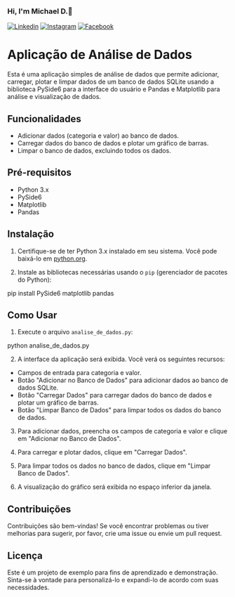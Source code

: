 ### Hi, I'm Michael D.🤙

[![Linkedin](https://img.shields.io/badge/LinkedIn-0077B5?style=for-the-badge&logo=linkedin&logoColor=white)](https://www.linkedin.com/in/michael-douglas-640a11180/)
[![Instagram](https://img.shields.io/badge/Instagram-E4405F?style=for-the-badge&logo=instagram&logoColor=white)](https://www.instagram.com/michael.douglaspdl/)
[![Facebook](https://img.shields.io/badge/Facebook-1877F2?style=for-the-badge&logo=facebook&logoColor=white)](https://web.facebook.com/MikeeD.Cloud9/)

# Aplicação de Análise de Dados

Esta é uma aplicação simples de análise de dados que permite adicionar, carregar, plotar e limpar dados de um banco de dados SQLite usando a biblioteca PySide6 para a interface do usuário e Pandas e Matplotlib para análise e visualização de dados.

## Funcionalidades

- Adicionar dados (categoria e valor) ao banco de dados.
- Carregar dados do banco de dados e plotar um gráfico de barras.
- Limpar o banco de dados, excluindo todos os dados.

## Pré-requisitos

- Python 3.x
- PySide6
- Matplotlib
- Pandas

## Instalação

1. Certifique-se de ter Python 3.x instalado em seu sistema. Você pode baixá-lo em [python.org](https://www.python.org/downloads/).

2. Instale as bibliotecas necessárias usando o `pip` (gerenciador de pacotes do Python):

pip install PySide6 matplotlib pandas


## Como Usar

1. Execute o arquivo `analise_de_dados.py`:

python analise_de_dados.py


2. A interface da aplicação será exibida. Você verá os seguintes recursos:

- Campos de entrada para categoria e valor.
- Botão "Adicionar no Banco de Dados" para adicionar dados ao banco de dados SQLite.
- Botão "Carregar Dados" para carregar dados do banco de dados e plotar um gráfico de barras.
- Botão "Limpar Banco de Dados" para limpar todos os dados do banco de dados.

3. Para adicionar dados, preencha os campos de categoria e valor e clique em "Adicionar no Banco de Dados".

4. Para carregar e plotar dados, clique em "Carregar Dados".

5. Para limpar todos os dados no banco de dados, clique em "Limpar Banco de Dados".

6. A visualização do gráfico será exibida no espaço inferior da janela.

## Contribuições

Contribuições são bem-vindas! Se você encontrar problemas ou tiver melhorias para sugerir, por favor, crie uma issue ou envie um pull request.

## Licença

Este é um projeto de exemplo para fins de aprendizado e demonstração. Sinta-se à vontade para personalizá-lo e expandi-lo de acordo com suas necessidades.
